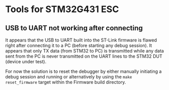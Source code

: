 # Tools for STM32G431 ESC

## USB to UART not working after connecting

It appears that the USB to UART built into the ST-Link firmware is flawed right after connecting it to a PC (before starting any debug session). It appears that only TX data (from STM32 to PC) is transmitted while any data sent from the PC is never transmitted on the UART lines to the STM32 DUT (device under test).

For now the solution is to reset the debugger by either manually initiating a debug session and running or alternatively by using the `make reset_firmware` target within the Firmware build directory.